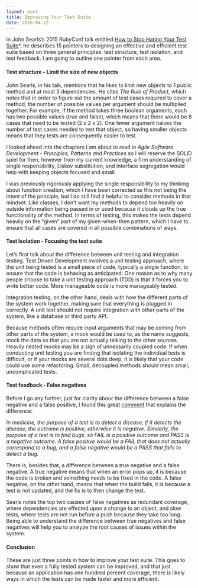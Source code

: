 ```yaml
---
layout: post
title: Improving Your Test Suite
date: 2016-04-12
---
```


In John Searls’s 2015 RubyConf talk entitled [How to Stop Hating Your Test Suite](http://blog.testdouble.com/posts/2015-11-16-how-to-stop-hating-your-tests.html)*, he describes 15 pointers to designing an effective and efficient test suite based on three general principles: test structure, test isolation, and test feedback. I am going to outline one pointer from each area. 

#### Test structure - Limit the size of new objects

John Searls, in his talk, mentions that he likes to limit new objects to 1 public method and at most 3 dependencies. He cites *The Rule of Product*, which notes that in order to figure out the amount of test cases required to cover a method, the number of possible values per argument should be multiplied together. For example, if the method takes three boolean arguments, each has two possible values (true and false), which means that there would be 8 cases that need to be tested (2 x 2 x 2). One fewer argument halves the number of test cases needed to test that object, so having smaller objects means that they tests are consequently easier to test. 

I looked ahead into the chapters I am about to read in *Agile Software Development - Principles, Patterns and Practices* so I will reserve the SOLID spiel for then, however from my current knowledge, a firm understanding of single responsibility, Liskov substitution, and interface segregation would help with keeping objects focused and small. 

I was previously rigorously applying the single responsibility to my thinking about function creation, which I have been corrected as this not being the intent of the principle, but I do still find it helpful to consider methods in that mindset. Like classes, I don’t want my methods to depend too heavily on outside information being passed in or used because it clouds up the true functionality of the method. In terms of testing, this makes the tests depend heavily on the “given” part of my given-when-then pattern, which I have to ensure that all cases are covered in all possible combinations of ways. 

#### Test Isolation - Focusing the test suite

Let’s first talk about the difference between unit testing and integration testing. Test Driven Development involves a unit testing approach, where the unit being tested is a small piece of code, typically a single function, to ensure that the code is behaving as anticipated. One reason as to why many people choose to take a unit testing approach (TDD) is that it forces you to write better code. More manageable code is more manageably tested. 

Integration testing, on the other hand, deals with how the different parts of the system work together, making sure that everything is plugged in correctly. A unit test should not require integration with other parts of the system, like a database or third party API. 

Because methods often require input arguments that may be coming from other parts of the system, a mock would be used to, as the name suggests, mock the data so that you are not actually talking to the other sources. Heavily nested mocks may be a sign of unnessarily coupled code. If when conducting unit testing you are finding that isolating the individual tests is difficult, or if your mocks are several dots deep, it is likely that your code could use some refactoring. Small, decoupled methods should mean small, uncomplicated tests. 

#### Test feedback - False negatives

Before I go any further, just for clarity abour the difference between a false negative and a false positive, I found this great [comment](http://sqa.stackexchange.com/questions/12294/how-do-you-test-your-unit-tests-for-false-negatives) that explains the difference:

*In medicine, the purpose of a test is to detect a disease; if it detects the disease, the outcome is positive, otherwise it is negative. Similarly, the purpose of a test is to find bugs, so FAIL is a positive outcome and PASS is a negative outcome. A false positive would be a FAIL that does not actually correspond to a bug, and a false negative would be a PASS that fails to detect a bug.*

There is, besides that, a difference between a true negative and a false negative. A true negative means that when an error pops up, it is because the code is broken and something needs to be fixed in the code. A false negative, on the other hand, means that when the build fails, it is because a test is not updated, and the fix is to then change the test. 

Searls notes the top two causes of false negatives as redundant coverage, where dependencies are effected upon a change to an object, and slow tests, where tests are not run before a push because they take too long. Being able to understand the difference between true negatives and false negatives will help you to analyze the root causes of issues within the system. 

#### Conclusion

These are just three points in how to improve your test suite. This goes to show that even a fully tested system can be improved, and that just because an application has one hundred percent coverage, there is likely ways in which the tests can be made faster and more efficient.
